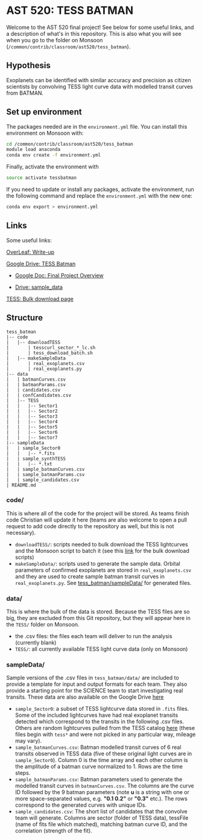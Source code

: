 # AST 520: TESS BATMAN
Welcome to the AST 520 final project! See below for some useful links, and a description of what's in this repository. This is also what you will see when you go to the folder on Monsoon (`/common/contrib/classroom/ast520/tess_batman`).

## Hypothesis
Exoplanets can be identified with similar accuracy and precision as citizen scientists by convolving TESS light curve data with modelled transit curves from BATMAN.

## Set up environment
The packages needed are in the `environment.yml` file. You can install this environment on Monsoon with:

```bash
cd /common/contrib/classroom/ast520/tess_batman
module load anaconda
conda env create -f environment.yml
```

Finally, activate the environment with

```bash
source activate tessbatman 
```

If you need to update or install any packages, activate the environment, run the following command and replace the `environment.yml` with the new one:

```bash
conda env export > environment.yml
```

## Links
Some useful links:

[OverLeaf: Write-up](https://www.overleaf.com/6962119764bvptkvfvfdxb)

[Google Drive: TESS Batman](https://drive.google.com/drive/u/1/folders/1k24tJCjtpcPBKiviM_Z97FA63OkpH_I5)

- [Google Doc: Final Project Overview](https://docs.google.com/document/d/1hIIUlYv_Pa79qHZdYeT0fcedpBuCfnFgZ9BqdtIjUvM)

- [Drive: sample_data](https://drive.google.com/drive/u/1/folders/126cUeBdO68Wx1mygxumo0xYIk0PhWFF-)

[TESS: Bulk download page](https://archive.stsci.edu/tess/bulk_downloads/bulk_downloads_ffi-tp-lc-dv.html)

## Structure

```
tess_batman
|-- code
|   |-- downloadTESS
|       | tesscurl_sector_*_lc.sh
|       | tess_download_batch.sh
|   |-- makeSampleData
|       | real_exoplanets.csv
|       | real_exoplanets.py
|-- data
|   | batmanCurves.csv
|   | batmanParams.csv
|   | candidates.csv
|   | confCandidates.csv
|   |-- TESS
|   |   |-- Sector1
|   |   |-- Sector2
|   |   |-- Sector3
|   |   |-- Sector4
|   |   |-- Sector5
|   |   |-- Sector6
|   |   |-- Sector7
|-- sampleData
|   | sample_Sector0
|   |   |-- *.fits
|   | sample_synthTESS
|   |   |-- *.txt
|   | sample_batmanCurves.csv
|   | sample_batmanParams.csv
|   | sample_candidates.csv
| README.md
```

### code/
This is where all of the code for the project will be stored. As teams finish code Christian will update it here (teams are also welcome to open a pull request to add code directly to the repository as well, but this is not necessary).

- `downloadTESS/`: scripts needed to bulk download the TESS lightcurves and the Monsoon script to batch it (see this [link](https://archive.stsci.edu/tess/bulk_downloads/bulk_downloads_ffi-tp-lc-dv.html) for the bulk download scripts)
- `makeSampleData/`: scripts used to generate the sample data. Orbital parameters of confirmed exoplanets are stored in `real_exoplanets.csv` and they are used to create sample batman transit curves in `real_exoplanets.py`. See [tess_batman/sampleData/](./sampleData) for generated files.

### data/
This is where the bulk of the data is stored. Because the TESS files are so big, they are excluded from this Git repository, but they will appear here in the `TESS/` folder on Monsoon.

- the .csv files: the files each team will deliver to run the analysis (currently blank)
- `TESS/`: all currently available TESS light curve data (only on Monsoon)

### sampleData/
Sample versions of the .csv files in `tess_batman/data/` are included to provide a template for input and output formats for each team. They also provide a starting point for the SCIENCE team to start investigating real transits. These data are also available on the Google Drive [here](https://drive.google.com/drive/u/1/folders/126cUeBdO68Wx1mygxumo0xYIk0PhWFF-)

- `sample_Sector0`: a subset of TESS lightcurve data stored in `.fits` files. Some of the included lightcurves have had real exoplanet transits detected which correspond to the transits in the following .csv files. Others are random lightcurves pulled from the TESS catalog [here](https://archive.stsci.edu/missions/tess/tid/) (these files begin with `tess*` and were not picked in any particular way, mileage may vary).
- `sample_batmanCurves.csv`: Batman modelled transit curves of 6 real transits observed in TESS data (five of these original light curves are in `sample_Sector0`). Column 0 is the time array and each other column is the amplitude of a batman curve normalized to 1. Rows are the time steps.
- `sample_batmanParams.csv`: Batman parameters used to generate the modelled transit curves in `batmanCurves.csv`. The columns are the curve ID followed by the 9 batman parameters (note **u** is a string with one or more space-separated values, e.g. **"0.1 0.2"** or **"0.3"** etc.). The rows correspond to the generated curves with unique IDs.
- `sample_candidates.csv`: The short list of candidates that the convolve team will generate. Columns are sector (folder of TESS data), tessFile (name of fits file which matched), matching batman curve ID, and the correlation (strength of the fit).
